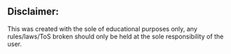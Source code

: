 ## Disclaimer:
This was created with the sole of educational purposes only, any rules/laws/ToS broken should only be held at the sole responsibility of the user.
